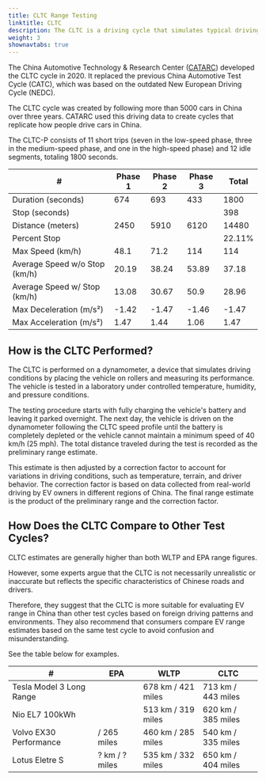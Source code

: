 ```yaml
---
title: CLTC Range Testing
linktitle: CLTC
description: The CLTC is a driving cycle that simulates typical driving conditions and patterns of Chinese drivers.
weight: 3
shownavtabs: true
---
```

<!-- markdownlint-disable MD033 -->

The China Automotive Technology & Research Center ([CATARC](https://www.catarc.ac.cn/)) developed the CLTC cycle in 2020. It replaced the previous China Automotive Test Cycle (CATC), which was based on the outdated New European Driving Cycle (NEDC).

The CLTC cycle was created by following more than 5000 cars in China over three years. CATARC used this driving data to create cycles that replicate how people drive cars in China.

The CLTC-P consists of 11 short trips (seven in the low-speed phase, three in the medium-speed phase, and one in the high-speed phase) and 12 idle segments, totaling 1800 seconds.

<table class="table table-striped border">
    <thead>
        <tr>
            <th>#</th>
            <th>Phase 1</th>
            <th>Phase 2</th>
            <th>Phase 3</th>
            <th>Total</th>
        </tr>
    </thead>
    <tbody>
        <tr>
            <td>Duration (seconds)</td>
            <td>674</td>
            <td>693</td>
            <td>433</td>
            <td>1800</td>
        </tr>
        <tr>
            <td>Stop (seconds)</td>
            <td></td>
            <td></td>
            <td></td>
            <td>398</td>
        </tr>
        <tr>
            <td>Distance (meters)</td>
            <td>2450</td>
            <td>5910</td>
            <td>6120</td>
            <td>14480</td>
        </tr>
        <tr>
            <td>Percent Stop</td>
            <td></td>
            <td></td>
            <td></td>
            <td>22.11%</td>
        </tr>
        <tr>
            <td>Max Speed (km/h)</td>
            <td>48.1</td>
            <td>71.2</td>
            <td>114</td>
            <td>114</td>
        </tr>
        <tr>
            <td>Average Speed w/o Stop (km/h)</td>
            <td>20.19</td>
            <td>38.24</td>
            <td>53.89</td>
            <td>37.18</td>
        </tr>
        <tr>
            <td>Average Speed w/ Stop (km/h)</td>
            <td>13.08</td>
            <td>30.67</td>
            <td>50.9</td>
            <td>28.96</td>
        </tr>
        <tr>
            <td>Max Deceleration (m/s²)</td>
            <td>-1.42</td>
            <td>-1.47</td>
            <td>-1.46</td>
            <td>-1.47</td>
        </tr>
        <tr>
            <td>Max Acceleration (m/s²)</td>
            <td>1.47</td>
            <td>1.44</td>
            <td>1.06</td>
            <td>1.47</td>
        </tr>
    </tbody>
</table>

## How is the CLTC Performed?

The CLTC is performed on a dynamometer, a device that simulates driving conditions by placing the vehicle on rollers and measuring its performance. The vehicle is tested in a laboratory under controlled temperature, humidity, and pressure conditions.

The testing procedure starts with fully charging the vehicle's battery and leaving it parked overnight. The next day, the vehicle is driven on the dynamometer following the CLTC speed profile until the battery is completely depleted or the vehicle cannot maintain a minimum speed of 40 km/h (25 mph). The total distance traveled during the test is recorded as the preliminary range estimate.

This estimate is then adjusted by a correction factor to account for variations in driving conditions, such as temperature, terrain, and driver behavior. The correction factor is based on data collected from real-world driving by EV owners in different regions of China. The final range estimate is the product of the preliminary range and the correction factor.

## How Does the CLTC Compare to Other Test Cycles?

CLTC estimates are generally higher than both WLTP and EPA range figures.

However, some experts argue that the CLTC is not necessarily unrealistic or inaccurate but reflects the specific characteristics of Chinese roads and drivers.

Therefore, they suggest that the CLTC is more suitable for evaluating EV range in China than other test cycles based on foreign driving patterns and environments. They also recommend that consumers compare EV range estimates based on the same test cycle to avoid confusion and misunderstanding.

See the table below for examples.

<table class="table table-striped border">
    <thead>
        <tr>
            <th>#</th>
            <th>EPA</th>
            <th>WLTP</th>
            <th>CLTC</th>
        </tr>
    </thead>
    <tbody>
        <tr>
            <td>Tesla Model 3 Long Range</td>
            <td></td>
            <td>678 km / 421 miles</td>
            <td>713 km / 443 miles</td>
        </tr>
        <tr>
            <td>Nio EL7 100kWh</td>
            <td></td>
            <td>513 km / 319 miles</td>
            <td>620 km / 385 miles</td>
        </tr>
        <tr>
            <td>Volvo EX30 Performance</td>
            <td>/ 265 miles</td>
            <td>460 km / 285 miles</td>
            <td>540 km / 335 miles</td>
        </tr>
        <tr>
            <td>Lotus Eletre S</td>
            <td>? km / ? miles</td>
            <td>535 km / 332 miles</td>
            <td>650 km / 404 miles</td>
        </tr>
    </tbody>
</table>